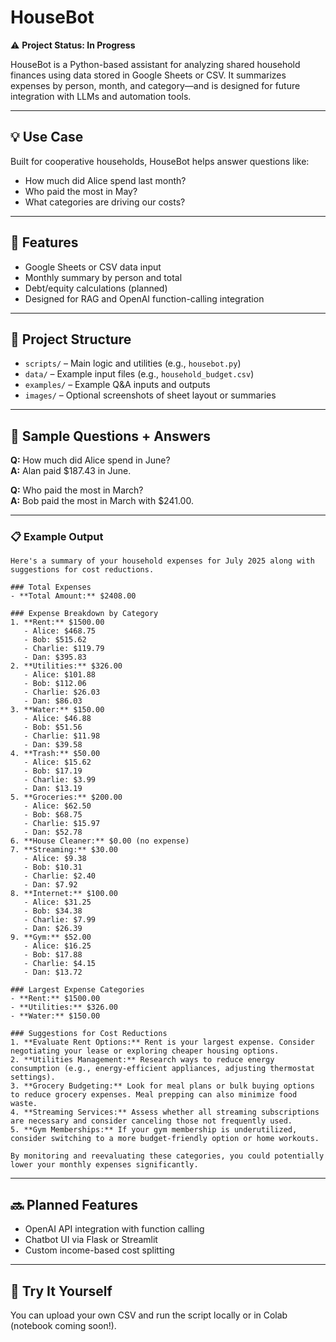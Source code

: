 # HouseBot

⚠️ **Project Status: In Progress**

HouseBot is a Python-based assistant for analyzing shared household finances using data stored in Google Sheets or CSV. It summarizes expenses by person, month, and category—and is designed for future integration with LLMs and automation tools.

---

## 💡 Use Case

Built for cooperative households, HouseBot helps answer questions like:
- How much did Alice spend last month?
- Who paid the most in May?
- What categories are driving our costs?

---

## 🚀 Features

- Google Sheets or CSV data input
- Monthly summary by person and total
- Debt/equity calculations (planned)
- Designed for RAG and OpenAI function-calling integration

---

## 📂 Project Structure

- `scripts/` – Main logic and utilities (e.g., `housebot.py`)
- `data/` – Example input files (e.g., `household_budget.csv`)
- `examples/` – Example Q&A inputs and outputs
- `images/` – Optional screenshots of sheet layout or summaries

---

## 🧪 Sample Questions + Answers

**Q:** How much did Alice spend in June?  
**A:** Alan paid $187.43 in June.

**Q:** Who paid the most in March?  
**A:** Bob paid the most in March with $241.00.

---

### 📋 Example Output

```
Here's a summary of your household expenses for July 2025 along with suggestions for cost reductions.

### Total Expenses
- **Total Amount:** $2408.00

### Expense Breakdown by Category
1. **Rent:** $1500.00
   - Alice: $468.75
   - Bob: $515.62
   - Charlie: $119.79
   - Dan: $395.83
2. **Utilities:** $326.00
   - Alice: $101.88
   - Bob: $112.06
   - Charlie: $26.03
   - Dan: $86.03
3. **Water:** $150.00
   - Alice: $46.88
   - Bob: $51.56
   - Charlie: $11.98
   - Dan: $39.58
4. **Trash:** $50.00
   - Alice: $15.62
   - Bob: $17.19
   - Charlie: $3.99
   - Dan: $13.19
5. **Groceries:** $200.00
   - Alice: $62.50
   - Bob: $68.75
   - Charlie: $15.97
   - Dan: $52.78
6. **House Cleaner:** $0.00 (no expense)
7. **Streaming:** $30.00
   - Alice: $9.38
   - Bob: $10.31
   - Charlie: $2.40
   - Dan: $7.92
8. **Internet:** $100.00
   - Alice: $31.25
   - Bob: $34.38
   - Charlie: $7.99
   - Dan: $26.39
9. **Gym:** $52.00
   - Alice: $16.25
   - Bob: $17.88
   - Charlie: $4.15
   - Dan: $13.72

### Largest Expense Categories
- **Rent:** $1500.00
- **Utilities:** $326.00
- **Water:** $150.00

### Suggestions for Cost Reductions
1. **Evaluate Rent Options:** Rent is your largest expense. Consider negotiating your lease or exploring cheaper housing options.
2. **Utilities Management:** Research ways to reduce energy consumption (e.g., energy-efficient appliances, adjusting thermostat settings).
3. **Grocery Budgeting:** Look for meal plans or bulk buying options to reduce grocery expenses. Meal prepping can also minimize food waste.
4. **Streaming Services:** Assess whether all streaming subscriptions are necessary and consider canceling those not frequently used.
5. **Gym Memberships:** If your gym membership is underutilized, consider switching to a more budget-friendly option or home workouts.

By monitoring and reevaluating these categories, you could potentially lower your monthly expenses significantly. 
```
---

## 🔜 Planned Features

- OpenAI API integration with function calling
- Chatbot UI via Flask or Streamlit
- Custom income-based cost splitting

---

## 📎 Try It Yourself

You can upload your own CSV and run the script locally or in Colab (notebook coming soon!).


